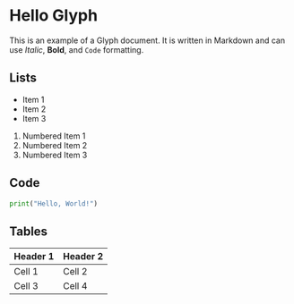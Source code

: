 # Hello Glyph

This is an example of a Glyph document. It is written in Markdown and can
use *Italic*, **Bold**, and `Code` formatting.

## Lists

- Item 1
- Item 2
- Item 3

1. Numbered Item 1
2. Numbered Item 2
3. Numbered Item 3

## Code

```python
print("Hello, World!")
```

## Tables

| Header 1 | Header 2 |
|----------|----------|
| Cell 1   | Cell 2   |
| Cell 3   | Cell 4   |

